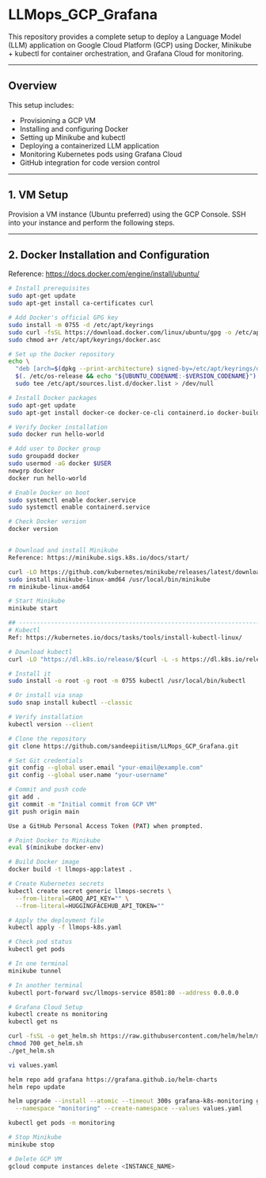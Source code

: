# LLMops_GCP_Grafana

This repository provides a complete setup to deploy a Language Model (LLM) application on Google Cloud Platform (GCP) using Docker, Minikube + kubectl for container orchestration, and Grafana Cloud for monitoring.

---

## Overview

This setup includes:

- Provisioning a GCP VM
- Installing and configuring Docker
- Setting up Minikube and kubectl
- Deploying a containerized LLM application
- Monitoring Kubernetes pods using Grafana Cloud
- GitHub integration for code version control

---

## 1. VM Setup

Provision a VM instance (Ubuntu preferred) using the GCP Console. SSH into your instance and perform the following steps.

---

## 2. Docker Installation and Configuration

Reference: https://docs.docker.com/engine/install/ubuntu/

```bash
# Install prerequisites
sudo apt-get update
sudo apt-get install ca-certificates curl

# Add Docker's official GPG key
sudo install -m 0755 -d /etc/apt/keyrings
sudo curl -fsSL https://download.docker.com/linux/ubuntu/gpg -o /etc/apt/keyrings/docker.asc
sudo chmod a+r /etc/apt/keyrings/docker.asc

# Set up the Docker repository
echo \
  "deb [arch=$(dpkg --print-architecture) signed-by=/etc/apt/keyrings/docker.asc] https://download.docker.com/linux/ubuntu \
  $(. /etc/os-release && echo "${UBUNTU_CODENAME:-$VERSION_CODENAME}") stable" | \
  sudo tee /etc/apt/sources.list.d/docker.list > /dev/null

# Install Docker packages
sudo apt-get update
sudo apt-get install docker-ce docker-ce-cli containerd.io docker-buildx-plugin docker-compose-plugin

# Verify Docker installation
sudo docker run hello-world

# Add user to Docker group
sudo groupadd docker
sudo usermod -aG docker $USER
newgrp docker
docker run hello-world

# Enable Docker on boot
sudo systemctl enable docker.service
sudo systemctl enable containerd.service

# Check Docker version
docker version


# Download and install Minikube
Reference: https://minikube.sigs.k8s.io/docs/start/

curl -LO https://github.com/kubernetes/minikube/releases/latest/download/minikube-linux-amd64
sudo install minikube-linux-amd64 /usr/local/bin/minikube
rm minikube-linux-amd64

# Start Minikube
minikube start

## ------------------------------------------------------------------------------------------------------------------------------- ##
# Kubectl
Ref: https://kubernetes.io/docs/tasks/tools/install-kubectl-linux/

# Download kubectl
curl -LO "https://dl.k8s.io/release/$(curl -L -s https://dl.k8s.io/release/stable.txt)/bin/linux/amd64/kubectl"

# Install it
sudo install -o root -g root -m 0755 kubectl /usr/local/bin/kubectl

# Or install via snap
sudo snap install kubectl --classic

# Verify installation
kubectl version --client

# Clone the repository
git clone https://github.com/sandeepiitism/LLMops_GCP_Grafana.git

# Set Git credentials
git config --global user.email "your-email@example.com"
git config --global user.name "your-username"

# Commit and push code
git add .
git commit -m "Initial commit from GCP VM"
git push origin main

Use a GitHub Personal Access Token (PAT) when prompted.

# Point Docker to Minikube
eval $(minikube docker-env)

# Build Docker image
docker build -t llmops-app:latest .

# Create Kubernetes secrets
kubectl create secret generic llmops-secrets \
  --from-literal=GROQ_API_KEY="" \
  --from-literal=HUGGINGFACEHUB_API_TOKEN=""

# Apply the deployment file
kubectl apply -f llmops-k8s.yaml

# Check pod status
kubectl get pods

# In one terminal
minikube tunnel

# In another terminal
kubectl port-forward svc/llmops-service 8501:80 --address 0.0.0.0

# Grafana Cloud Setup
kubectl create ns monitoring
kubectl get ns

curl -fsSL -o get_helm.sh https://raw.githubusercontent.com/helm/helm/main/scripts/get-helm-3
chmod 700 get_helm.sh
./get_helm.sh

vi values.yaml

helm repo add grafana https://grafana.github.io/helm-charts
helm repo update

helm upgrade --install --atomic --timeout 300s grafana-k8s-monitoring grafana/k8s-monitoring \
  --namespace "monitoring" --create-namespace --values values.yaml

kubectl get pods -n monitoring

# Stop Minikube
minikube stop

# Delete GCP VM
gcloud compute instances delete <INSTANCE_NAME>






